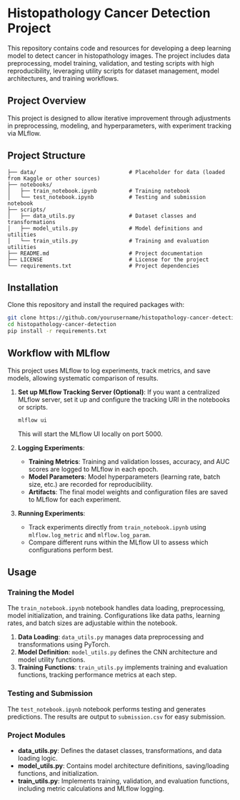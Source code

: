 # Histopathology Cancer Detection Project

This repository contains code and resources for developing a deep learning model to detect cancer in histopathology images. The project includes data preprocessing, model training, validation, and testing scripts with high reproducibility, leveraging utility scripts for dataset management, model architectures, and training workflows.

## Project Overview

This project is designed to allow iterative improvement through adjustments in preprocessing, modeling, and hyperparameters, with experiment tracking via MLflow.

## Project Structure

```plaintext
├── data/                             # Placeholder for data (loaded from Kaggle or other sources)
├── notebooks/
│   ├── train_notebook.ipynb          # Training notebook
│   └── test_notebook.ipynb           # Testing and submission notebook
├── scripts/
│   ├── data_utils.py                 # Dataset classes and transformations
│   ├── model_utils.py                # Model definitions and utilities
│   └── train_utils.py                # Training and evaluation utilities
├── README.md                         # Project documentation
├── LICENSE                           # License for the project
└── requirements.txt                  # Project dependencies
```

## Installation

Clone this repository and install the required packages with:

```bash
git clone https://github.com/yourusername/histopathology-cancer-detection.git
cd histopathology-cancer-detection
pip install -r requirements.txt
```

## Workflow with MLflow

This project uses MLflow to log experiments, track metrics, and save models, allowing systematic comparison of results. 

1. **Set up MLflow Tracking Server (Optional)**:
   If you want a centralized MLflow server, set it up and configure the tracking URI in the notebooks or scripts.

   ```bash
   mlflow ui
   ```

   This will start the MLflow UI locally on port 5000.

2. **Logging Experiments**:
   - **Training Metrics**: Training and validation losses, accuracy, and AUC scores are logged to MLflow in each epoch.
   - **Model Parameters**: Model hyperparameters (learning rate, batch size, etc.) are recorded for reproducibility.
   - **Artifacts**: The final model weights and configuration files are saved to MLflow for each experiment.

3. **Running Experiments**:
   - Track experiments directly from `train_notebook.ipynb` using `mlflow.log_metric` and `mlflow.log_param`.
   - Compare different runs within the MLflow UI to assess which configurations perform best.

## Usage

### Training the Model

The `train_notebook.ipynb` notebook handles data loading, preprocessing, model initialization, and training. Configurations like data paths, learning rates, and batch sizes are adjustable within the notebook.

1. **Data Loading**: `data_utils.py` manages data preprocessing and transformations using PyTorch.
2. **Model Definition**: `model_utils.py` defines the CNN architecture and model utility functions.
3. **Training Functions**: `train_utils.py` implements training and evaluation functions, tracking performance metrics at each step.

### Testing and Submission

The `test_notebook.ipynb` notebook performs testing and generates predictions. The results are output to `submission.csv` for easy submission.

### Project Modules

- **data_utils.py**: Defines the dataset classes, transformations, and data loading logic.
- **model_utils.py**: Contains model architecture definitions, saving/loading functions, and initialization.
- **train_utils.py**: Implements training, validation, and evaluation functions, including metric calculations and MLflow logging.
